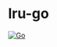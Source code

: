 # lru-go

[![Go](https://github.com/jdxyw/lru-go/actions/workflows/go.yml/badge.svg)](https://github.com/jdxyw/lru-go/actions/workflows/go.yml)
